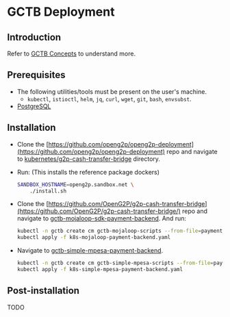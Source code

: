 # GCTB Deployment

## Introduction

Refer to [GCTB Concepts](../../platform/modules/g2p-cash-transfer-bridge/) to understand more.

## Prerequisites

* The following utilities/tools must be present on the user's machine.
  * `kubectl`, `istioctl`, `helm`, `jq`, `curl`, `wget`, `git`, `bash`, `envsubst`.
* [PostgreSQL](./#postgresql)

## Installation

* Clone the [https://github.com/openg2p/openg2p-deployment](https://github.com/openg2p/openg2p-deployment) repo and navigate to [kubernetes/g2p-cash-transfer-bridge](https://github.com/OpenG2P/openg2p-deployment/tree/main/kubernetes/g2p-cash-transfer-bridge) directory.
*   Run: (This installs the reference package dockers)

    ```bash
    SANDBOX_HOSTNAME=openg2p.sandbox.net \
        ./install.sh
    ```
*   Clone the [https://github.com/OpenG2P/g2p-cash-transfer-bridge](https://github.com/OpenG2P/g2p-cash-transfer-bridge/) repo and navigate to [gctb-mojaloop-sdk-payment-backend](https://github.com/OpenG2P/g2p-cash-transfer-bridge/tree/develop/gctb-mojaloop-sdk-payment-backend). And run:

    ```bash
    kubectl -n gctb create cm gctb-mojaloop-scripts --from-file=payment_backend.py
    kubectl apply -f k8s-mojaloop-payment-backend.yaml
    ```
*   Navigate to [gctb-simple-mpesa-payment-backend](https://github.com/OpenG2P/g2p-cash-transfer-bridge/tree/develop/gctb-simple-mpesa-payment-backend).

    ```bash
    kubectl -n gctb create cm gctb-simple-mpesa-scripts --from-file=payment_backend.py
    kubectl apply -f k8s-simple-mpesa-payment-backend.yaml
    ```

## Post-installation

TODO
